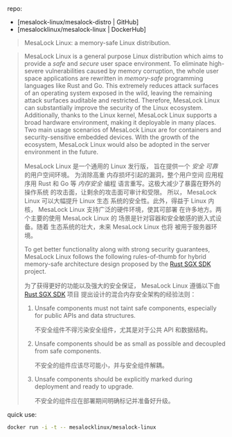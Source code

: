 
repo: 

[repo]: https://github.com/mesalock-linux/mesalock-distro.git
[docker]: https://hub.docker.com/r/mesalocklinux/mesalock-linux/

- [mesalock-linux/mesalock-distro | GitHub]
- [mesalocklinux/mesalock-linux | DockerHub]

> MesaLock Linux: a memory-safe Linux distribution.


> MesaLock Linux is a general purpose Linux distribution which aims to provide a
>  *safe* and *secure* user space environment. To eliminate high-severe
>  vulnerabilities caused by memory corruption, the whole user space applications
>  are rewritten in *memory-safe* programming languages like Rust and Go. This
>  extremely reduces attack surfaces of an operating system exposed in the wild,
>  leaving the remaining attack surfaces auditable and restricted. Therefore,
>  MesaLock Linux can substantially improve the security of the Linux ecosystem.
>  Additionally, thanks to the Linux kernel, MesaLock Linux supports a broad
>  hardware environment, making it deployable in many places. Two main usage
>  scenarios of MesaLock Linux are for containers and security-sensitive embedded
>  devices. With the growth of the ecosystem, MesaLock Linux would also be adopted
>  in the server environment in the future.
> 
> MesaLock Linux 是一个通用的 Linux 发行版，
> 旨在提供一个 *安全* *可靠* 的用户空间环境。
> 为消除高重 内存损坏引起的漏洞，整个用户空间
> 应用程序用 Rust 和 Go 等 *内存安全* 编程
> 语言重写。这极大减少了暴露在野外的操作系统
> 的攻击面，让剩余的攻击面可审计和受限。
> 所以， MesaLock Linux 可以大幅提升 Linux 生态
> 系统的安全性。此外，得益于 Linux 内核，
>  MesaLock Linux 支持广泛的硬件环境，使其可部署
> 在许多地方。两个主要的使用 MesaLock Linux 的
> 场景是针对容器和安全敏感的嵌入式设备。随着
> 生态系统的壮大，未来 MesaLock Linux 也将
> 被用于服务器环境。
> 
> To get better functionality along with strong security guarantees, MesaLock
>  Linux follows the following rules-of-thumb for hybrid memory-safe architecture
>  design proposed by the [Rust SGX SDK][rust-sgx-sdk-repo] project.
> 
> 为了获得更好的功能以及强大的安全保证，
>  MesaLock Linux 遵循以下由 [Rust SGX SDK][rust-sgx-sdk-repo] 项目
> 提出设计的混合内存安全架构的经验法则：
> 
> 1. Unsafe components must not taint safe components,
>     especially for public APIs and data structures.
>    
>    不安全组件不得污染安全组件，尤其是对于公共 API 和数据结构。
>    
> 2. Unsafe components should be as small as possible
>     and decoupled from safe components.
>    
>    不安全的组件应该尽可能小，并与安全组件解耦。
>    
> 3. Unsafe components should be explicitly marked
>     during deployment and ready to upgrade.
>    
>    不安全的组件应在部署期间明确标记并准备好升级。
>    
> 

[rust-sgx-sdk-repo]: https://github.com/baidu/rust-sgx-sdk.git

quick use: 

~~~ sh
docker run -i -t -- mesalocklinux/mesalock-linux
~~~
